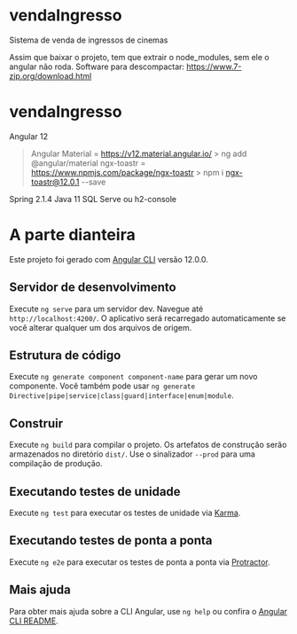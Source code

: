 # vendaIngresso
Sistema de venda de ingressos de cinemas

Assim que baixar o projeto, tem que extrair o node_modules, sem ele o angular não roda.
Software para descompactar:
https://www.7-zip.org/download.html

# vendaIngresso
Angular 12
  > Angular Material = https://v12.material.angular.io/
    > ng add @angular/material
  > ngx-toastr = https://www.npmjs.com/package/ngx-toastr
    > npm i ngx-toastr@12.0.1 --save
    
Spring 2.1.4
Java 11
SQL Serve ou h2-console

# A parte dianteira

Este projeto foi gerado com [Angular CLI](https://github.com/angular/angular-cli) versão 12.0.0.

## Servidor de desenvolvimento

Execute `ng serve` para um servidor dev. Navegue até `http://localhost:4200/`. O aplicativo será recarregado automaticamente se você alterar qualquer um dos arquivos de origem.

## Estrutura de código

Execute `ng generate component component-name` para gerar um novo componente. Você também pode usar `ng generate Directive|pipe|service|class|guard|interface|enum|module`.

## Construir

Execute `ng build` para compilar o projeto. Os artefatos de construção serão armazenados no diretório `dist/`. Use o sinalizador `--prod` para uma compilação de produção.

## Executando testes de unidade

Execute `ng test` para executar os testes de unidade via [Karma](https://karma-runner.github.io).

## Executando testes de ponta a ponta

Execute `ng e2e` para executar os testes de ponta a ponta via [Protractor](http://www.protractortest.org/).

## Mais ajuda

Para obter mais ajuda sobre a CLI Angular, use `ng help` ou confira o [Angular CLI README](https://github.com/angular/angular-cli/blob/master/README.md).
